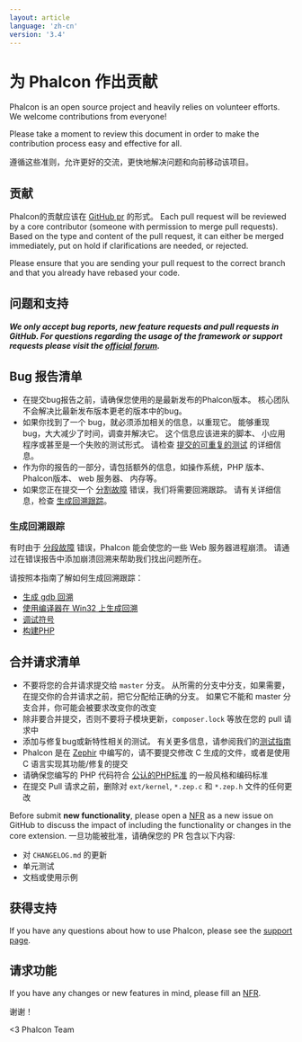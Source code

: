 ```yaml
---
layout: article
language: 'zh-cn'
version: '3.4'
---
```


<a name='contributing'></a>

# 为 Phalcon 作出贡献

Phalcon is an open source project and heavily relies on volunteer efforts. We welcome contributions from everyone!

Please take a moment to review this document in order to make the contribution process easy and effective for all.

遵循这些准则，允许更好的交流，更快地解决问题和向前移动该项目。

<a name='contributions'></a>

## 贡献

Phalcon的贡献应该在 [GitHub pr](https://help.github.com/articles/using-pull-requests/) 的形式。 Each pull request will be reviewed by a core contributor (someone with permission to merge pull requests). Based on the type and content of the pull request, it can either be merged immediately, put on hold if clarifications are needed, or rejected.

Please ensure that you are sending your pull request to the correct branch and that you already have rebased your code.

<a name='questions-and-support'></a>

## 问题和支持

<h5 class='alert alert-warning'>We only accept bug reports, new feature requests and pull requests in GitHub. For questions regarding the usage of the framework or support requests please visit the <a href='https://phalcon.link/forum'>official forum</a>.</h5>

<a name='bug-report-checklist'></a>

## Bug 报告清单

- 在提交bug报告之前，请确保您使用的是最新发布的Phalcon版本。 核心团队不会解决比最新发布版本更老的版本中的bug。
- 如果你找到了一个 bug，就必须添加相关的信息，以重现它。 能够重现 bug，大大减少了时间，调查并解决它。 这个信息应该进来的脚本、 小应用程序或甚至是一个失败的测试形式。 请检查 [提交的可重复的测试](https://github.com/phalcon/cphalcon/wiki/Submit-Reproducible-Test) 的详细信息。
- 作为你的报告的一部分，请包括额外的信息，如操作系统，PHP 版本、 Phalcon版本、 web 服务器、 内存等。
- 如果您正在提交一个 [分割故障](https://en.wikipedia.org/wiki/Segmentation_fault) 错误，我们将需要回溯跟踪。 请有关详细信息，检查 [生成回溯跟踪](#bug-report-generating-backtrace)。

<a name='bug-report-generating-backtrace'></a>

### 生成回溯跟踪

有时由于 [分段故障](https://en.wikipedia.org/wiki/Segmentation_fault) 错误，Phalcon 能会使您的一些 Web 服务器进程崩溃。 请通过在错误报告中添加崩溃回溯来帮助我们找出问题所在。

请按照本指南了解如何生成回溯跟踪：

- [生成 gdb 回溯](https://bugs.php.net/bugs-generating-backtrace.php)
- [使用编译器在 Win32 上生成回溯](http://bugs.php.net/bugs-generating-backtrace-win32.php)
- [调试符号](https://github.com/oerdnj/deb.sury.org/wiki/Debugging-symbols)
- [构建PHP](http://www.phpinternalsbook.com/build_system/building_php.html)

<a name='pull-request-checklist'></a>

## 合并请求清单

- 不要将您的合并请求提交给 `master` 分支。 从所需的分支中分支，如果需要，在提交你的合并请求之前，把它分配给正确的分支。 如果它不能和 master 分支合并，你可能会被要求改变你的改变
- 除非要合并提交，否则不要将子模块更新，`composer.lock` 等放在您的 pull 请求中
- 添加与修复bug或新特性相关的测试。 有关更多信息，请参阅我们的[测试指南](https://github.com/phalcon/cphalcon/blob/master/tests/README.md)
- Phalcon 是在 [Zephir](https://zephir-lang.com/) 中编写的，请不要提交修改 C 生成的文件，或者是使用 C 语言实现其功能/修复的提交
- 请确保您编写的 PHP 代码符合 [公认的PHP标准](http://www.php-fig.org/psr/) 的一般风格和编码标准
- 在提交 Pull 请求之前，删除对 `ext/kernel`, `*.zep.c` 和 `*.zep.h` 文件的任何更改

Before submit **new functionality**, please open a [NFR](/3.4/en/new-feature-request) as a new issue on GitHub to discuss the impact of including the functionality or changes in the core extension. 一旦功能被批准，请确保您的 PR 包含以下内容:

- 对 `CHANGELOG.md` 的更新
- 单元测试
- 文档或使用示例

<a name='getting-support'></a>

## 获得支持

If you have any questions about how to use Phalcon, please see the [support page](https://phalconphp.com/support).

<a name='requesting-features'></a>

## 请求功能

If you have any changes or new features in mind, please fill an [NFR](/3.4/en/new-feature-request).

谢谢！

&lt;3 Phalcon Team